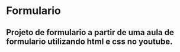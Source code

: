 # Formulario

## Projeto de formulario a partir de uma aula de formulario utilizando html e css no youtube.